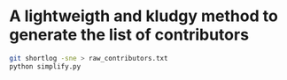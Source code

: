 # A lightweigth and kludgy method to generate the list of contributors 

```bash
git shortlog -sne > raw_contributors.txt
python simplify.py
```

